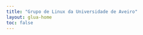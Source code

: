 ```yaml
---
title: "Grupo de Linux da Universidade de Aveiro"
layout: glua-home
toc: false
---
```



<!-- 
![glua_bg_white](/img/logos/glua_medium_orange_for_white_bg.png)

<br>

O **GLUA**, *Grupo Linux da Universidade de Aveiro*, é um grupo integrado no Departamento de Eletrónica, Telecomunicações e Informática (**DETI**) que tem como objetivo divulgar e promover o **Software Livre e Aberto** (F/OSS), mais nomeadamente soluções baseadas em sistemas GNU/Linux.
Os membros ativos do GLUA são maioritariamente alunos do DETI, embora o grupo esteja aberto a todos os que queiram contribuir, seja de que maneira for.

## Sede

O GLUA está sediado no **DETI**.

## Hora de atendimento

Atualmente, o GLUA não se encontra com um horário de atendimento. 
Pode, no entanto, contactar-nos através do [e-mail](mailto:glua@ua.pt) ou pelo nosso servidor [discord](https://discord.gg/kTXAMkPqFS) e poderemos marcar uma hora.

## Junta-te a nós!
Se pretende colaborar com o GLUA de alguma maneira, ou mesmo fazer parte, inscreve-te neste [formulário](https://gluacloud.rui2015.me/index.php/apps/forms/s/zYRd2ngYwKXqSK5dDKxexX9M).

## Contactos
Pode contactnar-nos via *e-mail* [glua@ua.pt](mailto:glua@ua.pt) ou através do nosso servidor de [discord](https://discord.gg/kTXAMkPqFS). -->
